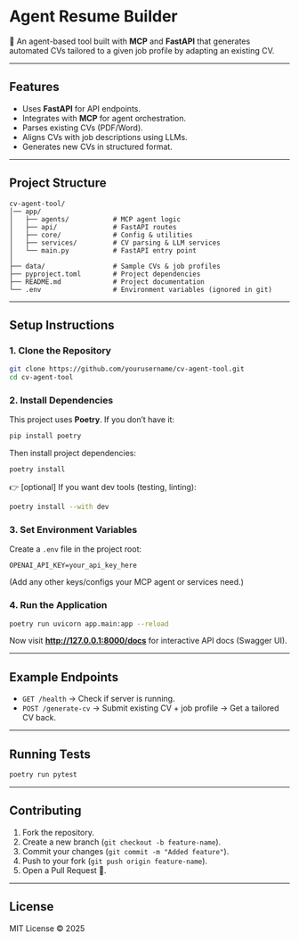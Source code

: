 # Agent Resume Builder

🚀 An agent-based tool built with **MCP** and **FastAPI** that generates automated CVs tailored to a given job profile by adapting an existing CV.  

---

## Features
- Uses **FastAPI** for API endpoints.  
- Integrates with **MCP** for agent orchestration.  
- Parses existing CVs (PDF/Word).  
- Aligns CVs with job descriptions using LLMs.  
- Generates new CVs in structured format.  

---

## Project Structure

```
cv-agent-tool/
│── app/
│   ├── agents/           # MCP agent logic
│   ├── api/              # FastAPI routes
│   ├── core/             # Config & utilities
│   ├── services/         # CV parsing & LLM services
│   └── main.py           # FastAPI entry point
│
├── data/                 # Sample CVs & job profiles
├── pyproject.toml        # Project dependencies
├── README.md             # Project documentation
└── .env                  # Environment variables (ignored in git)
```

---

## Setup Instructions

### 1. Clone the Repository
```bash
git clone https://github.com/yourusername/cv-agent-tool.git
cd cv-agent-tool
```

### 2. Install Dependencies
This project uses **Poetry**. If you don’t have it:  
```bash
pip install poetry
```

Then install project dependencies:
```bash
poetry install
```

👉 [optional] If you want dev tools (testing, linting):  
```bash
poetry install --with dev
```

### 3. Set Environment Variables
Create a `.env` file in the project root:
```
OPENAI_API_KEY=your_api_key_here
```
(Add any other keys/configs your MCP agent or services need.)

### 4. Run the Application
```bash
poetry run uvicorn app.main:app --reload
```

Now visit **http://127.0.0.1:8000/docs** for interactive API docs (Swagger UI).

---

## Example Endpoints

- `GET /health` → Check if server is running.  
- `POST /generate-cv` → Submit existing CV + job profile → Get a tailored CV back.  

---

## Running Tests
```bash
poetry run pytest
```

---

## Contributing
1. Fork the repository.  
2. Create a new branch (`git checkout -b feature-name`).  
3. Commit your changes (`git commit -m "Added feature"`).  
4. Push to your fork (`git push origin feature-name`).  
5. Open a Pull Request 🚀.  

---

## License
MIT License © 2025  
